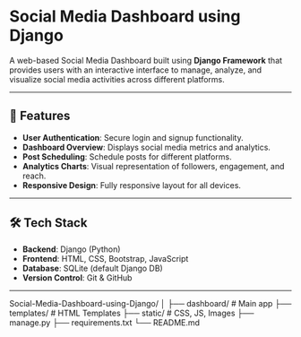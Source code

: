 # Social Media Dashboard using Django

A web-based Social Media Dashboard built using **Django Framework** that provides users with an interactive interface to manage, analyze, and visualize social media activities across different platforms.

---

## 🚀 Features
- **User Authentication**: Secure login and signup functionality.
- **Dashboard Overview**: Displays social media metrics and analytics.
- **Post Scheduling**: Schedule posts for different platforms.
- **Analytics Charts**: Visual representation of followers, engagement, and reach.
- **Responsive Design**: Fully responsive layout for all devices.

---

## 🛠️ Tech Stack
- **Backend**: Django (Python)
- **Frontend**: HTML, CSS, Bootstrap, JavaScript
- **Database**: SQLite (default Django DB)
- **Version Control**: Git & GitHub

---

Social-Media-Dashboard-using-Django/
│
├── dashboard/          # Main app
├── templates/          # HTML Templates
├── static/             # CSS, JS, Images
├── manage.py
├── requirements.txt
└── README.md
